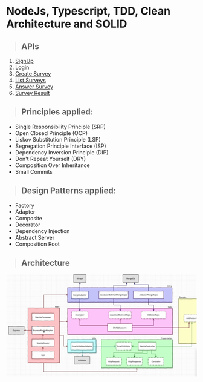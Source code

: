 # NodeJs, Typescript, TDD, Clean Architecture and SOLID


> ## APIs
1. [SignUp](./requirements/signup.md)
1. [Login](./requirements/login.md)
1. [Create Survey](./requirements/add_survey.md)
1. [List Surveys](./requirements/surveys.md)
1. [Answer Survey](./requirements/answer_survey.md)
1. [Survey Result](./requirements/survey_result.md)

> ## Principles applied:
* Single Responsibility Principle (SRP)
* Open Closed Principle (OCP)
* Liskov Substitution Principle (LSP)
* Segregation Principle Interface (ISP)
* Dependency Inversion Principle (DIP)
* Don't Repeat Yourself (DRY)
* Composition Over Inheritance
* Small Commits

> ## Design Patterns applied:
* Factory
* Adapter
* Composite
* Decorator
* Dependency Injection
* Abstract Server
* Composition Root

> ## Architecture
![Architecture](./images/architecture_clean_api_final.png "Architecture")